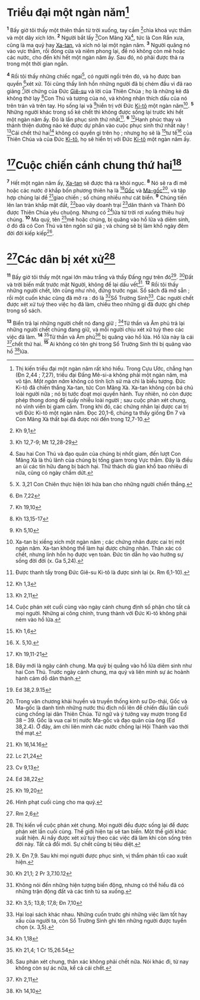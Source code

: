 # Triều đại một ngàn năm[^1-05e34d9d-bda5-4228-ab8c-f9d955cc5b68]

<sup><b>1</b></sup> Bấy giờ tôi thấy một thiên thần từ trời xuống, tay cầm [^1@-05e34d9d-bda5-4228-ab8c-f9d955cc5b68]chìa khoá vực thẳm và một dây xích lớn. <sup><b>2</b></sup> Người bắt lấy [^2@-05e34d9d-bda5-4228-ab8c-f9d955cc5b68]Con Mãng Xà[^2-05e34d9d-bda5-4228-ab8c-f9d955cc5b68], tức là Con Rắn xưa, cũng là ma quỷ hay [Xa-tan](), và xích nó lại một ngàn năm. <sup><b>3</b></sup> Người quăng nó vào vực thẳm, rồi đóng cửa và niêm phong lại, để nó không còn mê hoặc các nước, cho đến khi hết một ngàn năm ấy. Sau đó, nó phải được thả ra trong một thời gian ngắn.

<sup><b>4</b></sup> Rồi tôi thấy những chiếc ngai[^3-05e34d9d-bda5-4228-ab8c-f9d955cc5b68], có người ngồi trên đó, và họ được ban quyền [^3@-05e34d9d-bda5-4228-ab8c-f9d955cc5b68]xét xử. Tôi cũng thấy linh hồn những người đã bị chém đầu vì đã rao giảng [^4@-05e34d9d-bda5-4228-ab8c-f9d955cc5b68]lời chứng của Đức [Giê-su]() và lời của Thiên Chúa ; họ là những kẻ đã không thờ lạy [^5@-05e34d9d-bda5-4228-ab8c-f9d955cc5b68]Con Thú và tượng của nó, và không nhận thích dấu của nó trên trán và trên tay. Họ sống lại và [^6@-05e34d9d-bda5-4228-ab8c-f9d955cc5b68]hiển trị với Đức [Ki-tô]() một ngàn năm[^4-05e34d9d-bda5-4228-ab8c-f9d955cc5b68]. <sup><b>5</b></sup> Những người khác trong số kẻ chết thì không được sống lại trước khi hết một ngàn năm ấy. Đó là lần phục sinh thứ nhất[^5-05e34d9d-bda5-4228-ab8c-f9d955cc5b68]. <sup><b>6</b></sup> [^7@-05e34d9d-bda5-4228-ab8c-f9d955cc5b68]Hạnh phúc thay và thánh thiện dường nào kẻ được dự phần vào cuộc phục sinh thứ nhất này ! [^8@-05e34d9d-bda5-4228-ab8c-f9d955cc5b68]Cái chết thứ hai[^6-05e34d9d-bda5-4228-ab8c-f9d955cc5b68] không có quyền gì trên họ ; nhưng họ sẽ là [^9@-05e34d9d-bda5-4228-ab8c-f9d955cc5b68]tư tế[^7-05e34d9d-bda5-4228-ab8c-f9d955cc5b68] của Thiên Chúa và của Đức [Ki-tô](), họ sẽ hiển trị với Đức [Ki-tô]() một ngàn năm ấy.

# [^10@-05e34d9d-bda5-4228-ab8c-f9d955cc5b68]Cuộc chiến cánh chung thứ hai[^8-05e34d9d-bda5-4228-ab8c-f9d955cc5b68]

<sup><b>7</b></sup> Hết một ngàn năm ấy, [Xa-tan]() sẽ được thả ra khỏi ngục. <sup><b>8</b></sup> Nó sẽ ra đi mê hoặc các nước ở khắp bốn phương thiên hạ là [^11@-05e34d9d-bda5-4228-ab8c-f9d955cc5b68][Gốc]() và [Ma-gốc]()[^9-05e34d9d-bda5-4228-ab8c-f9d955cc5b68], và tập hợp chúng lại để [^12@-05e34d9d-bda5-4228-ab8c-f9d955cc5b68]giao chiến ; số chúng nhiều như cát biển. <sup><b>9</b></sup> Chúng tiến lên lan tràn khắp mặt đất, [^13@-05e34d9d-bda5-4228-ab8c-f9d955cc5b68]bao vây doanh trại [^14@-05e34d9d-bda5-4228-ab8c-f9d955cc5b68]dân thánh và Thành Đô được Thiên Chúa yêu chuộng. Nhưng có [^15@-05e34d9d-bda5-4228-ab8c-f9d955cc5b68]lửa từ trời rơi xuống thiêu huỷ chúng. <sup><b>10</b></sup> Ma quỷ, tên [^16@-05e34d9d-bda5-4228-ab8c-f9d955cc5b68]mê hoặc chúng, bị quăng vào hồ lửa và diêm sinh, ở đó đã có Con Thú và tên ngôn sứ giả ; và chúng sẽ bị làm khổ ngày đêm đời đời kiếp kiếp[^10-05e34d9d-bda5-4228-ab8c-f9d955cc5b68].

# [^17@-05e34d9d-bda5-4228-ab8c-f9d955cc5b68]Các dân bị xét xử[^11-05e34d9d-bda5-4228-ab8c-f9d955cc5b68]

<sup><b>11</b></sup> Bấy giờ tôi thấy một ngai lớn màu trắng và thấy Đấng ngự trên đó[^12-05e34d9d-bda5-4228-ab8c-f9d955cc5b68]. [^18@-05e34d9d-bda5-4228-ab8c-f9d955cc5b68]Đất và trời biến mất trước mặt Người, không để lại dấu vết[^13-05e34d9d-bda5-4228-ab8c-f9d955cc5b68]. <sup><b>12</b></sup> Rồi tôi thấy những người chết, lớn cũng như nhỏ, đứng trước ngai. Sổ sách đã mở sẵn ; rồi một cuốn khác cũng đã mở ra : đó là [^19@-05e34d9d-bda5-4228-ab8c-f9d955cc5b68]Sổ Trường Sinh[^14-05e34d9d-bda5-4228-ab8c-f9d955cc5b68]. Các người chết được xét xử tuỳ theo việc họ đã làm, chiếu theo những gì đã được ghi chép trong sổ sách.

<sup><b>13</b></sup> Biển trả lại những người chết nó đang giữ ; [^20@-05e34d9d-bda5-4228-ab8c-f9d955cc5b68]Tử thần và Âm phủ trả lại những người chết chúng đang giữ, và mỗi người chịu xét xử tuỳ theo các việc đã làm. <sup><b>14</b></sup> [^21@-05e34d9d-bda5-4228-ab8c-f9d955cc5b68]Tử thần và Âm phủ[^15-05e34d9d-bda5-4228-ab8c-f9d955cc5b68] bị quăng vào hồ lửa. Hồ lửa này là cái [^22@-05e34d9d-bda5-4228-ab8c-f9d955cc5b68]chết thứ hai. <sup><b>15</b></sup> Ai không có tên ghi trong Sổ Trường Sinh thì bị quăng vào hồ [^23@-05e34d9d-bda5-4228-ab8c-f9d955cc5b68]lửa.

[^1-05e34d9d-bda5-4228-ab8c-f9d955cc5b68]: Thị kiến triều đại một ngàn năm rất khó hiểu. Trong Cựu Ước, chẳng hạn (Đn 2,44 ; 7,27), triều đại Đấng Mê-si-a không phải một ngàn năm, mà vô tận. _Một ngàn năm_ không có tính lịch sử mà chỉ là biểu tượng. Đức Ki-tô đã chiến thắng Xa-tan, tức Con Mãng Xà. Xa-tan không còn bá chủ loài người nữa ; nó bị tước đoạt mọi quyền hành. Tuy nhiên, nó còn được phép thong dong để quấy nhiễu loài người ; sau cuộc phán xét chung, nó vĩnh viễn bị giam cầm. Trong khi đó, các chứng nhân lại được cai trị với Đức Ki-tô một ngàn năm. Đọc 20,1-6, chúng ta thấy giống Đn 7 và Con Mãng Xà thất bại đã được nói đến trong 12,7-10.

[^2-05e34d9d-bda5-4228-ab8c-f9d955cc5b68]: Sau hai Con Thú và đạo quân của chúng bị nhốt giam, đến lượt Con Mãng Xà là thủ lãnh của chúng bị tống giam trong Vực thẳm. Đây là điều an ủi các tín hữu đang bị bách hại. Thử thách dù gian khổ bao nhiêu đi nữa, cũng có ngày chấm dứt.

[^3-05e34d9d-bda5-4228-ab8c-f9d955cc5b68]: X. 3,21 Con Chiên thực hiện lời hứa ban cho những người chiến thắng.

[^4-05e34d9d-bda5-4228-ab8c-f9d955cc5b68]: Xa-tan bị xiềng xích một ngàn năm ; các chứng nhân được cai trị một ngàn năm. Xa-tan không thể làm hại được chứng nhân. Thân xác có chết, nhưng linh hồn họ được vẹn toàn. Đức tin dẫn họ vào hưởng sự sống đời đời (x. Ga 5,24).

[^5-05e34d9d-bda5-4228-ab8c-f9d955cc5b68]: Được thanh tẩy trong Đức Giê-su Ki-tô là được sinh lại (x. Rm 6,1-10).

[^6-05e34d9d-bda5-4228-ab8c-f9d955cc5b68]: Cuộc phán xét cuối cùng vào ngày cánh chung định số phận cho tất cả mọi người. Những ai công chính, trung thành với Đức Ki-tô không phải ném vào hồ lửa.

[^7-05e34d9d-bda5-4228-ab8c-f9d955cc5b68]: X. 5,10.

[^8-05e34d9d-bda5-4228-ab8c-f9d955cc5b68]: Đây mới là ngày cánh chung. Ma quỷ bị quẳng vào hồ lửa diêm sinh như hai Con Thú. Trước ngày cánh chung, ma quỷ và liên minh sự ác hoành hành cám dỗ dân thánh.

[^9-05e34d9d-bda5-4228-ab8c-f9d955cc5b68]: Trong văn chương khải huyền và truyền thống kinh sư Do-thái, Gốc và Ma-gốc là danh tính những nước thù địch nổi lên để chiến đấu lần cuối cùng chống lại dân Thiên Chúa. Từ ngữ và ý tưởng vay mượn trong Ed 38 – 39. Gốc là vua cai trị nước Ma-gốc và đạo quân của ông (Ed 38,2.4). Ở đây, ám chỉ liên minh các nước chống lại Hội Thánh vào thời thế mạt.

[^10-05e34d9d-bda5-4228-ab8c-f9d955cc5b68]: Hình phạt cuối cùng cho ma quỷ.

[^11-05e34d9d-bda5-4228-ab8c-f9d955cc5b68]: Thị kiến về cuộc phán xét chung. Mọi người đều được sống lại để được phán xét lần cuối cùng. Thế giới hiện tại sẽ tan biến. Một thế giới khác xuất hiện. Ai nấy được xét xử tuỳ theo các việc đã làm khi còn sống trên đời này. Tất cả đổi mới. Sự chết cũng bị tiêu diệt.

[^12-05e34d9d-bda5-4228-ab8c-f9d955cc5b68]: X. Đn 7,9. Sau khi mọi người được phục sinh, vị thẩm phán tối cao xuất hiện.

[^13-05e34d9d-bda5-4228-ab8c-f9d955cc5b68]: Không nói đến những hiện tượng biến động, nhưng có thể hiểu đã có những trận động đất và các tinh tú sa xuống.

[^14-05e34d9d-bda5-4228-ab8c-f9d955cc5b68]: Hai loại sách khác nhau. Những cuốn trước ghi những việc làm tốt hay xấu của người ta, còn Sổ Trường Sinh ghi tên những người được tuyển chọn (x. 3,5).

[^15-05e34d9d-bda5-4228-ab8c-f9d955cc5b68]: Sau phán xét chung, thân xác không phải chết nữa. Nói khác đi, từ nay không còn sự ác nữa, kể cả cái chết.

[^1@-05e34d9d-bda5-4228-ab8c-f9d955cc5b68]: Kh 9,1

[^2@-05e34d9d-bda5-4228-ab8c-f9d955cc5b68]: Kh 12,7-9; Mt 12,28-29

[^3@-05e34d9d-bda5-4228-ab8c-f9d955cc5b68]: Đn 7,22

[^4@-05e34d9d-bda5-4228-ab8c-f9d955cc5b68]: Kh 19,10

[^5@-05e34d9d-bda5-4228-ab8c-f9d955cc5b68]: Kh 13,15-17

[^6@-05e34d9d-bda5-4228-ab8c-f9d955cc5b68]: Kh 5,10

[^7@-05e34d9d-bda5-4228-ab8c-f9d955cc5b68]: Kh 1,3

[^8@-05e34d9d-bda5-4228-ab8c-f9d955cc5b68]: Kh 2,11

[^9@-05e34d9d-bda5-4228-ab8c-f9d955cc5b68]: Kh 1,6

[^10@-05e34d9d-bda5-4228-ab8c-f9d955cc5b68]: Kh 19,11-21

[^11@-05e34d9d-bda5-4228-ab8c-f9d955cc5b68]: Ed 38,2.9.15

[^12@-05e34d9d-bda5-4228-ab8c-f9d955cc5b68]: Kh 16,14.16

[^13@-05e34d9d-bda5-4228-ab8c-f9d955cc5b68]: Lc 21,24

[^14@-05e34d9d-bda5-4228-ab8c-f9d955cc5b68]: Cv 9,13

[^15@-05e34d9d-bda5-4228-ab8c-f9d955cc5b68]: Ed 38,22

[^16@-05e34d9d-bda5-4228-ab8c-f9d955cc5b68]: Kh 19,20

[^17@-05e34d9d-bda5-4228-ab8c-f9d955cc5b68]: Rm 2,6

[^18@-05e34d9d-bda5-4228-ab8c-f9d955cc5b68]: Kh 21,1; 2 Pr 3,7.10.12

[^19@-05e34d9d-bda5-4228-ab8c-f9d955cc5b68]: Kh 3,5; 13,8; 17,8; Đn 7,10

[^20@-05e34d9d-bda5-4228-ab8c-f9d955cc5b68]: Kh 1,18

[^21@-05e34d9d-bda5-4228-ab8c-f9d955cc5b68]: Kh 21,4; 1 Cr 15,26.54

[^22@-05e34d9d-bda5-4228-ab8c-f9d955cc5b68]: Kh 2,11

[^23@-05e34d9d-bda5-4228-ab8c-f9d955cc5b68]: Kh 14,10
